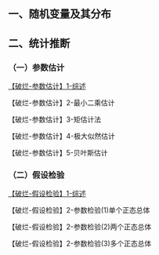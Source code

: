 
## 一、随机变量及其分布


## 二、统计推断

### （一）参数估计

[【破烂-参数估计】1-综述](m-e/【破烂-参数估计】1-综述.md)

【破烂-参数估计】2-最小二乘估计

【破烂-参数估计】3-矩估计法

【破烂-参数估计】4-极大似然估计

【破烂-参数估计】5-贝叶斯估计

### （二）假设检验

[【破烂-假设检验】1-综述](m-e/【破烂-假设检验】1-综述)

【破烂-假设检验】2-参数检验(1)单个正态总体

【破烂-假设检验】2-参数检验(2)两个正态总体

【破烂-假设检验】2-参数检验(3)多个正态总体 